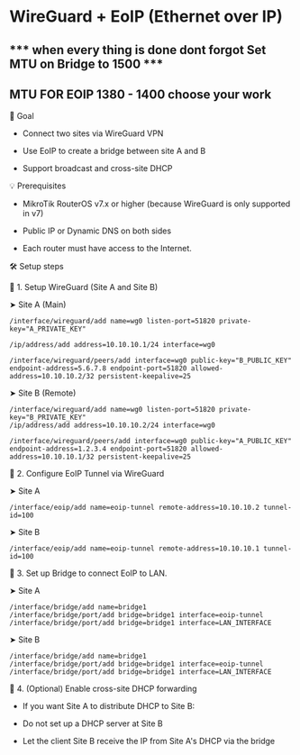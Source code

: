 # WireGuard + EoIP (Ethernet over IP)

## *** when every thing is done dont forgot Set MTU on Bridge to 1500 ***
##  MTU FOR EOIP  1380 - 1400  choose your work

🎯 Goal

- Connect two sites via WireGuard VPN

- Use EoIP to create a bridge between site A and B

- Support broadcast and cross-site DHCP

💡 Prerequisites

- MikroTik RouterOS v7.x or higher (because WireGuard is only supported in v7)

- Public IP or Dynamic DNS on both sides

- Each router must have access to the Internet.

🛠️ Setup steps

🔐 1. Setup  WireGuard (Site A and Site B)

➤ Site A (Main)
```
/interface/wireguard/add name=wg0 listen-port=51820 private-key="A_PRIVATE_KEY"

/ip/address/add address=10.10.10.1/24 interface=wg0

/interface/wireguard/peers/add interface=wg0 public-key="B_PUBLIC_KEY" endpoint-address=5.6.7.8 endpoint-port=51820 allowed-address=10.10.10.2/32 persistent-keepalive=25
```

➤ Site B (Remote)
```
/interface/wireguard/add name=wg0 listen-port=51820 private-key="B_PRIVATE_KEY"
/ip/address/add address=10.10.10.2/24 interface=wg0

/interface/wireguard/peers/add interface=wg0 public-key="A_PUBLIC_KEY" endpoint-address=1.2.3.4 endpoint-port=51820 allowed-address=10.10.10.1/32 persistent-keepalive=25
```

🔄 2. Configure EoIP Tunnel via WireGuard

➤ Site A

```
/interface/eoip/add name=eoip-tunnel remote-address=10.10.10.2 tunnel-id=100
```

➤ Site B

```
/interface/eoip/add name=eoip-tunnel remote-address=10.10.10.1 tunnel-id=100
```

🌉 3. Set up Bridge to connect EoIP to LAN.

➤ Site A

```
/interface/bridge/add name=bridge1
/interface/bridge/port/add bridge=bridge1 interface=eoip-tunnel
/interface/bridge/port/add bridge=bridge1 interface=LAN_INTERFACE
```
➤ Site B

```
/interface/bridge/add name=bridge1
/interface/bridge/port/add bridge=bridge1 interface=eoip-tunnel
/interface/bridge/port/add bridge=bridge1 interface=LAN_INTERFACE
```

📶 4. (Optional) Enable cross-site DHCP forwarding

- If you want Site A to distribute DHCP to Site B:

- Do not set up a DHCP server at Site B

- Let the client Site B receive the IP from Site A's DHCP via the bridge




